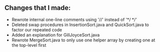## Changes that I made: 
- Rewrote internal one-line comments using '//' instead of '*/ */'
- Deleted swap procedures in InsertionSort.java and QuickSort.java to factor our repeated code
- Added an explanation for GillJoyceSort.java
- Rewrote MergeSort.java to only use one helper array by creating one at the top-level first 